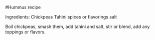 #Hummus recipe

Ingredients:
Chickpeas 
Tahini
spices or flavorings
salt

Boil chickpeas, smash them, add tahini and salt, stir or blend, add any toppings or flavors.
